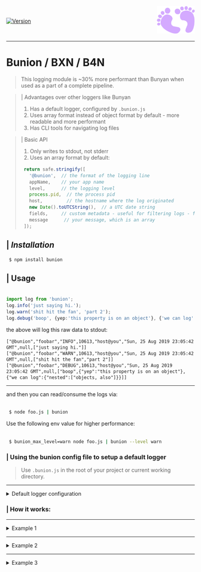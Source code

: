 
<img align="right" width="20%" height="20%" src="https://raw.githubusercontent.com/oresoftware/bunion/master/media/bunion.png">

<br>

[![Version](https://img.shields.io/npm/v/bunion.svg?colorB=green)](https://www.npmjs.com/package/bunion)

<br>

----

# Bunion / BXN / B4N

> This logging module is ~30% more performant than Bunyan when used as a part of a complete pipeline.

> | Advantages over other loggers like Bunyan
> 1. Has a default logger, configured by `.bunion.js`
> 2. Uses array format instead of object format by default - more readable and more performant
> 3. Has CLI tools for navigating log files

> | Basic API
> 1. Only writes to stdout, not stderr
> 2. Uses an array format by default:
>
>```typescript
>  return safe.stringify([
>    '@bunion',  // the format of the logging line
>    appName,    // your app name
>    level,      // the logging level
>    process.pid,  // the process pid
>    host,         // the hostname where the log originated
>    new Date().toUTCString(),  // a UTC date string
>    fields,     // custom metadata - useful for filtering logs - fields is best used as an object {"xyz":"foo","filter":"on this"}
>    message      // your message, which is an array
>  ]);
> 
>```
>

## | <i> Installation </i>

```bash
 $ npm install bunion
```

## | Usage

```typescript

import log from 'bunion';
log.info('just saying hi.');
log.warn('shit hit the fan', 'part 2');
log.debug('boop', {yep:'this property is on an object'}, {'we can log': {'nested':["objects, also"]}});

```

the above will log this raw data to stdout:

```console
["@bunion","foobar","INFO",10613,"host@you","Sun, 25 Aug 2019 23:05:42 GMT",null,["just saying hi."]]
["@bunion","foobar","WARN",10613,"host@you","Sun, 25 Aug 2019 23:05:42 GMT",null,["shit hit the fan","part 2"]]
["@bunion","foobar","DEBUG",10613,"host@you","Sun, 25 Aug 2019 23:05:42 GMT",null,["boop",{"yep":"this property is on an object"},{"we can log":{"nested":["objects, also"]}}]]

```

----

and then you can read/consume the logs via:

```bash

 $ node foo.js | bunion 

```

Use the following env value for higher performance:

```bash

 $ bunion_max_level=warn node foo.js | bunion --level warn

```

### | Using the bunion config file to setup a default logger

> Use `.bunion.js` in the root of your project or current working directory.

----

<details>
<summary>Default logger configuration</summary>

```typescript

const getDefaultBunionConf = (): BunionConf => {
  return {
    producer: {
      name: 'default',
      appName: 'default',
      forceRaw: false,
      level: 'TRACE',
      inspect: {
        array: {
          length: 25
        },
        object: {
          depth: 5
        }
      },
      fields: {}
    },
    consumer: {
      localeDateString: 'en-US',
      highlightMatches: true,
      level: 'TRACE',
      match: [],
      matchAny: [],
      matchAll: [],
      transform: {
        keys: {}
      }
    }
  }
};

```
</details>


### | How it works:

-----

<details>
<summary>Example 1</summary>

Something like this:

```bash
echo '{"@bunion":true,"level":"WARN","appName":"my-api","date":"08-22-1984","value":"this is the end"}' | bunion

```

Will display this in your terminal:

```console
08-22-1984 app:my-api WARN  this is the end 
```

</details>

----

<details>

<summary>Example 2</summary>

Something like this:
```bash
 echo '["@bunion","app","INFO",333,"host","date-str",null,"message1"]' | bunion

```

Will display this in your terminal:
```console
date-str app:app INFO message1 
```
</details>

-----

<details>

<summary>Example 3</summary>

Something like this:
```bash
 echo '["@bunion","app","INFO",333,"host","date-str",null,["message1","message2",{"foo":"bar"}]]' | bunion

```

Will display this in your terminal:
```console
date-str app:app INFO  message1 message2 {
  foo: 'bar'
} 
```
</details>





